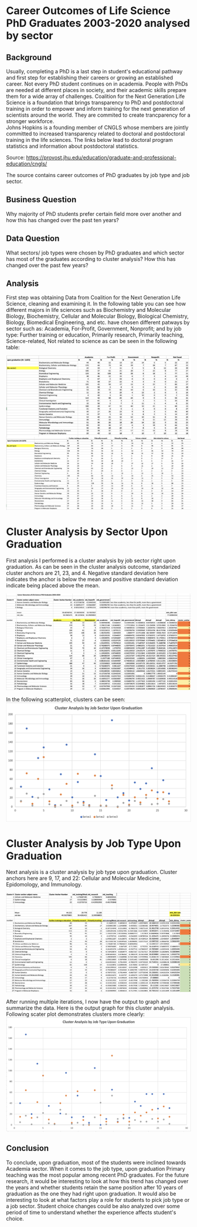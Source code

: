 # Career Outcomes of Life Science PhD Graduates 2003-2020 analysed by sector 

## Background 

Usually, completing a PhD is a last step in student's educational pathway and first step for establishing their careers or growing an established career. Not every PhD student continues on in academia. People with PhDs are needed at different places in society, and their academic skills prepare them for a wide array of challenges. 
Coalition for the Next Generation Life Science is a foundation that brings transparency to PhD and postdoctoral training in order to empower and inform training for the next generation of scientists around the world. They are commited to create trancparency for a stronger workforce.  
Johns Hopkins is a founding member of CNGLS whose members are jointly committed to increased transparency related to doctoral and postdoctoral training in the life sciences. The links below lead to doctoral program statistics and information about postdoctoral statistics. 

Source: https://provost.jhu.edu/education/graduate-and-professional-education/cngls/

The source contains career outcomes of PhD graduates by job type and job sector. 

## Business Question

Why majority of PhD students prefer certain field more over another and how this has changed over the past ten years?

## Data Question 

What sectors/ job types were chosen by PhD graduates and which sector has most of the graduates according to cluster analysis? How this has changed over the past few years?

## Analysis 

First step was obtaining Data from Coalition for the Next Generation Life Science, cleaning and examining it. In the following table you can see how different majors in life sciences such as Biochemistry and Molecular Biology, Biochemistry, Cellular and Molecular Biology, Biological Chemistry, Biology, Biomedical Engineering, and etc. have chosen different patways by sector such as: Academia, For-Profit, Government, Nonprofit; and by job type: Further training or education, Primarily research, Primarily teaching, Science-related, Not related to science as can be seen in the following table: 

![](https://github.com/DurdonaG/career_outcomes_PhD_Graduates_JHU/blob/main/Images/General%20Data%20Display.png) 

# Cluster Analysis by Sector Upon Graduation #

First analysis I performed is a cluster analysis by job sector right upon graduation. As can be seen in the cluster analysis outcome, standarized cluster anchors are 21, 23, and 4. Negative standard deviation here indicates the anchor is below the mean and positive standard deviation indicate being placed above the mean. 

![](https://github.com/DurdonaG/career_outcomes_PhD_Graduates_JHU/blob/main/Images/Screen%20Shot%202021-03-29%20at%209.40.41%20PM.png)

In the following scatterplot, clusters can be seen: 
![](https://github.com/DurdonaG/career_outcomes_PhD_Graduates_JHU/blob/main/Images/clustera%20by%20job%20sector.png)

# Cluster Analysis by Job Type Upon Graduation #

Next analysis is a cluster analysis by job type upon graduation. Cluster anchors here are 9, 17, and 22: Cellular and Molecular Medicine, Epidomology, and Immunology. 

![](https://github.com/DurdonaG/career_outcomes_PhD_Graduates_JHU/blob/main/Images/ClusterAnalysis%20By%20Job%20Tyoe%20.png)

After running multiple iterations, I now have the output to graph and summarize the data. Here is the output graph for this cluster analysis. Following scater plot demonstrates clusters more clearly: 
![](https://github.com/DurdonaG/career_outcomes_PhD_Graduates_JHU/blob/main/Images/Graph%20by%20Job%20type.png)

## Conclusion 

To conclude, upon graduation, most of the students were inclined towards Academia sector. When it comes to the job type, upon graduation Primary teaching was the most popular among recent PhD graduates. For the future research, it would be interesting to look at how this trend has changed over the years and whether students retain the same position after 10 years of graduation as the one they had right upon graduation. It would also be interesting to look at what factors play a role for students to pick job type or a job sector.
Student choice changes could be also analyzed over some period of time to understand whether the experience affects student's choice. 
